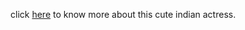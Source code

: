 click [here](https://en.wikipedia.org/wiki/Anushka_Sharma) to know more about this cute indian actress.